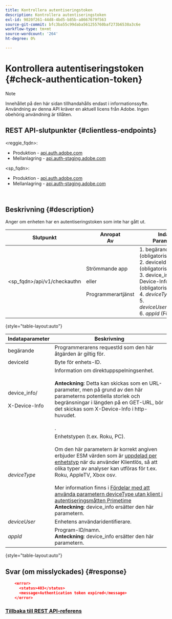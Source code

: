 ```yaml
---
title: Kontrollera autentiseringstoken
description: Kontrollera autentiseringstoken
exl-id: 9020f261-44d8-4bd5-b85b-a8667679f563
source-git-commit: bfc3ba55c99daba561255760baf273b6538a3c6e
workflow-type: tm+mt
source-wordcount: '264'
ht-degree: 0%

---
```


# Kontrollera autentiseringstoken {#check-authentication-token}

>[!NOTE]
>
>Innehållet på den här sidan tillhandahålls endast i informationssyfte. Användning av denna API kräver en aktuell licens från Adobe. Ingen obehörig användning är tillåten.

## REST API-slutpunkter {#clientless-endpoints}

&lt;reggie_fqdn>:

* Produktion - [api.auth.adobe.com](http://api.auth.adobe.com/)
* Mellanlagring - [api.auth-staging.adobe.com](http://api.auth-staging.adobe.com/)

&lt;sp_fqdn>:

* Produktion - [api.auth.adobe.com](http://api.auth.adobe.com/)
* Mellanlagring - [api.auth-staging.adobe.com](http://api.auth-staging.adobe.com/)

</br>

## Beskrivning {#description}

Anger om enheten har en autentiseringstoken som inte har gått ut.

| Slutpunkt | Anropat  </br>Av | Indata   </br>Parametrar | HTTP  </br>Metod | Svar | HTTP  </br>Svar |
| --- | --- | --- | --- | --- | --- |
| &lt;sp_fqdn>/api/v1/checkauthn | Strömmande app</br></br>eller</br></br>Programmerartjänst | 1. begärande (obligatoriskt)</br>2.  deviceId (obligatoriskt)</br>3.  device_info/X-Device-Info (obligatoriskt)</br>4.  _deviceType_ </br>5.  _deviceUser_ (Föråldrat)</br>6.  _appId_ (Föråldrat) | GET | XML eller JSON som innehåller felinformation om det misslyckas. | 200 - lyckades   </br>403 - Ingen framgång |

{style="table-layout:auto"}


| Indataparameter | Beskrivning |
| --- | --- |
| begärande | Programmerarens requestId som den här åtgärden är giltig för. |
| deviceId | Byte för enhets-ID. |
| device_info/</br></br>X-Device-Info | Information om direktuppspelningsenhet.</br></br>**Anteckning**: Detta kan skickas som en URL-parameter, men på grund av den här parameterns potentiella storlek och begränsningar i längden på en GET-URL, bör det skickas som X-Device-Info i http-huvudet. </br></br><!--See the full details in [Passing Device and Connection Information](http://tve.helpdocsonline.com/passing-device-information)(/help/authentication/passing-client-information-device-connection-and-application.md)-->. |
| _deviceType_ | Enhetstypen (t.ex. Roku, PC).</br></br>Om den här parametern är korrekt angiven erbjuder ESM värden som är [uppdelad per enhetstyp](/help/authentication/entitlement-service-monitoring-overview.md#clientless_device_type) när du använder Klientlös, så att olika typer av analyser kan utföras för t.ex. Roku, AppleTV, Xbox osv.</br></br>Mer information finns i [Fördelar med att använda parametern deviceType utan klient i autentiseringsmåtten Primetime ](/help/authentication/benefits-of-using-the-clientless-devicetype-parameter-in-pass-metrics.md)</br>**Anteckning**: device_info ersätter den här parametern. |
| _deviceUser_ | Enhetens användaridentifierare. |
| _appId_ | Program-ID/namn.</br>**Anteckning**: device_info ersätter den här parametern. |

{style="table-layout:auto"}


## Svar (om misslyckades) {#response}

```JSON
    <error>
      <status>403</status>
      <message>Authentication token expired</message>
    </error>
```

### [Tillbaka till REST API-referens](/help/authentication/rest-api-reference.md)
